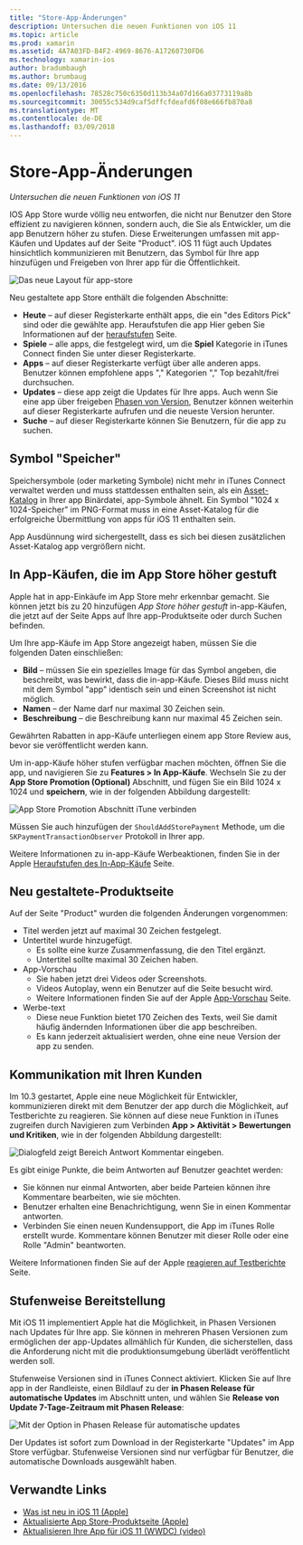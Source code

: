```yaml
---
title: "Store-App-Änderungen"
description: Untersuchen die neuen Funktionen von iOS 11
ms.topic: article
ms.prod: xamarin
ms.assetid: 4A7A03FD-B4F2-4969-8676-A17260730FD6
ms.technology: xamarin-ios
author: bradumbaugh
ms.author: brumbaug
ms.date: 09/13/2016
ms.openlocfilehash: 78528c750c6350d113b34a07d166a03773119a8b
ms.sourcegitcommit: 30055c534d9caf5dffcfdeafd6f08e666fb870a8
ms.translationtype: MT
ms.contentlocale: de-DE
ms.lasthandoff: 03/09/2018
---
```

# <a name="app-store-changes"></a>Store-App-Änderungen

_Untersuchen die neuen Funktionen von iOS 11_

IOS App Store wurde völlig neu entworfen, die nicht nur Benutzer den Store effizient zu navigieren können, sondern auch, die Sie als Entwickler, um die app Benutzern höher zu stufen. Diese Erweiterungen umfassen mit app-Käufen und Updates auf der Seite "Product". iOS 11 fügt auch Updates hinsichtlich kommunizieren mit Benutzern, das Symbol für Ihre app hinzufügen und Freigeben von Ihrer app für die Öffentlichkeit.

![Das neue Layout für app-store](app-store-changes-images/image3.jpg)

Neu gestaltete app Store enthält die folgenden Abschnitte:

- **Heute** – auf dieser Registerkarte enthält apps, die ein "des Editors Pick" sind oder die gewählte app. Heraufstufen die app Hier geben Sie Informationen auf der [heraufstufen](https://developer.apple.com//contact/app-store/promote/) Seite.
- **Spiele** – alle apps, die festgelegt wird, um die **Spiel** Kategorie in iTunes Connect finden Sie unter dieser Registerkarte.
- **Apps** – auf dieser Registerkarte verfügt über alle anderen apps. Benutzer können empfohlene apps "," Kategorien "," Top bezahlt/frei durchsuchen.
- **Updates** – diese app zeigt die Updates für Ihre apps. Auch wenn Sie eine app über freigeben [Phasen von Version](#Phased_Release), Benutzer können weiterhin auf dieser Registerkarte aufrufen und die neueste Version herunter.
- **Suche** – auf dieser Registerkarte können Sie Benutzern, für die app zu suchen.

## <a name="store-icon"></a>Symbol "Speicher"

Speichersymbole (oder marketing Symbole) nicht mehr in iTunes Connect verwaltet werden und muss stattdessen enthalten sein, als ein [Asset-Katalog](~/ios/app-fundamentals/images-icons/app-icons.md) in Ihrer app Binärdatei, app-Symbole ähnelt. Ein Symbol "1024 x 1024-Speicher" im PNG-Format muss in eine Asset-Katalog für die erfolgreiche Übermittlung von apps für iOS 11 enthalten sein.

App Ausdünnung wird sichergestellt, dass es sich bei diesen zusätzlichen Asset-Katalog app vergrößern nicht.


## <a name="in-app-purchases-promoted-in-the-app-store"></a>In App-Käufen, die im App Store höher gestuft

Apple hat in app-Einkäufe im App Store mehr erkennbar gemacht. Sie können jetzt bis zu 20 hinzufügen _App Store höher gestuft_ in-app-Käufen, die jetzt auf der Seite Apps auf Ihre app-Produktseite oder durch Suchen befinden.

Um Ihre app-Käufe im App Store angezeigt haben, müssen Sie die folgenden Daten einschließen:

- **Bild** – müssen Sie ein spezielles Image für das Symbol angeben, die beschreibt, was bewirkt, dass die in-app-Käufe. Dieses Bild muss nicht mit dem Symbol "app" identisch sein und einen Screenshot ist nicht möglich.
- **Namen** – der Name darf nur maximal 30 Zeichen sein.
- **Beschreibung** – die Beschreibung kann nur maximal 45 Zeichen sein.

Gewährten Rabatten in app-Käufe unterliegen einem app Store Review aus, bevor sie veröffentlicht werden kann.

Um in-app-Käufe höher stufen verfügbar machen möchten, öffnen Sie die app, und navigieren Sie zu **Features > In App-Käufe**. Wechseln Sie zu der **App Store Promotion (Optional)** Abschnitt, und fügen Sie ein Bild 1024 x 1024 und **speichern**, wie in der folgenden Abbildung dargestellt:

![App Store Promotion Abschnitt iTune verbinden](app-store-changes-images/image4.png)

Müssen Sie auch hinzufügen der `ShouldAddStorePayment` Methode, um die `SKPaymentTransactionObserver` Protokoll in Ihrer app.

Weitere Informationen zu in-app-Käufe Werbeaktionen, finden Sie in der Apple [Heraufstufen des In-App-Käufe](https://developer.apple.com/app-store/promoting-in-app-purchases/) Seite.

## <a name="redesigned-product-page"></a>Neu gestaltete-Produktseite

Auf der Seite "Product" wurden die folgenden Änderungen vorgenommen:

- Titel werden jetzt auf maximal 30 Zeichen festgelegt.
- Untertitel wurde hinzugefügt.
    - Es sollte eine kurze Zusammenfassung, die den Titel ergänzt.
    - Untertitel sollte maximal 30 Zeichen haben.
- App-Vorschau
    - Sie haben jetzt drei Videos oder Screenshots.
    - Videos Autoplay, wenn ein Benutzer auf die Seite besucht wird.
    - Weitere Informationen finden Sie auf der Apple [App-Vorschau](https://developer.apple.com/app-store/app-previews/) Seite.
- Werbe-text
    - Diese neue Funktion bietet 170 Zeichen des Texts, weil Sie damit häufig ändernden Informationen über die app beschreiben.
    - Es kann jederzeit aktualisiert werden, ohne eine neue Version der app zu senden.

## <a name="customer-communication"></a>Kommunikation mit Ihren Kunden

Im 10.3 gestartet, Apple eine neue Möglichkeit für Entwickler, kommunizieren direkt mit dem Benutzer der app durch die Möglichkeit, auf Testberichte zu reagieren. Sie können auf diese neue Funktion in iTunes zugreifen durch Navigieren zum Verbinden **App > Aktivität > Bewertungen und Kritiken**, wie in der folgenden Abbildung dargestellt:

![Dialogfeld zeigt Bereich Antwort Kommentar eingeben.](app-store-changes-images/image5.png)

Es gibt einige Punkte, die beim Antworten auf Benutzer geachtet werden:

- Sie können nur einmal Antworten, aber beide Parteien können ihre Kommentare bearbeiten, wie sie möchten.
- Benutzer erhalten eine Benachrichtigung, wenn Sie in einen Kommentar antworten.
- Verbinden Sie einen neuen Kundensupport, die App im iTunes Rolle erstellt wurde. Kommentare können Benutzer mit dieser Rolle oder eine Rolle "Admin" beantworten.

Weitere Informationen finden Sie auf der Apple [reagieren auf Testberichte](https://developer.apple.com/app-store/responding-to-reviews/) Seite.

<a name="Phased_Release"/>

## <a name="phased-release"></a>Stufenweise Bereitstellung

Mit iOS 11 implementiert Apple hat die Möglichkeit, in Phasen Versionen nach Updates für Ihre app. Sie können in mehreren Phasen Versionen zum ermöglichen der app-Updates allmählich für Kunden, die sicherstellen, dass die Anforderung nicht mit die produktionsumgebung überlädt veröffentlicht werden soll.

Stufenweise Versionen sind in iTunes Connect aktiviert. Klicken Sie auf Ihre app in der Randleiste, einen Bildlauf zu der **in Phasen Release für automatische Updates** im Abschnitt unten, und wählen Sie **Release von Update 7-Tage-Zeitraum mit Phasen Release**:

![Mit der Option in Phasen Release für automatische updates](app-store-changes-images/image6.png)

Der Updates ist sofort zum Download in der Registerkarte "Updates" im App Store verfügbar. Stufenweise Versionen sind nur verfügbar für Benutzer, die automatische Downloads ausgewählt haben.


## <a name="related-links"></a>Verwandte Links

- [Was ist neu in iOS 11 (Apple)](https://developer.apple.com/ios/)
- [Aktualisierte App Store-Produktseite (Apple)](https://developer.apple.com/app-store/product-page/)
- [Aktualisieren Ihre App für iOS 11 (WWDC) (video)](https://developer.apple.com/videos/play/wwdc2017/204/)
